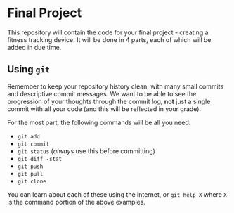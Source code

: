 # Final Project

This repository will contain the code for your final project - creating a fitness tracking device. It will be done in 4 parts, each of which will be added in due time.

## Using `git`

Remember to keep your repository history clean, with many small commits and descriptive commit messages. We want to be able to see the progression of your thoughts through the commit log, **not** just a single commit with all your code (and this will be reflected in your grade).

For the most part, the following commands will be all you need:
  - `git add`
  - `git commit`
  - `git status` (*always* use this before committing)
  - `git diff -stat`
  - `git push`
  - `git pull`
  - `git clone`

  You can learn about each of these using the internet, or `git help X` where `X` is the command portion of the above examples.
